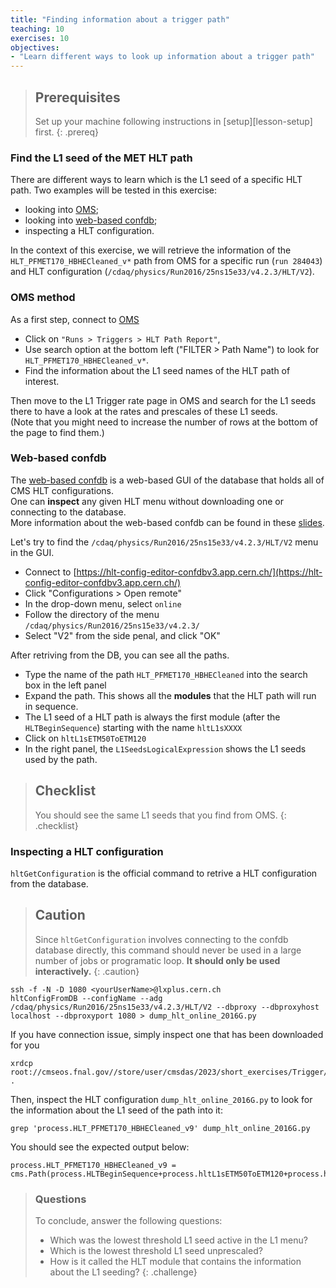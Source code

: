 ```yaml
---
title: "Finding information about a trigger path"
teaching: 10
exercises: 10
objectives:
- "Learn different ways to look up information about a trigger path"
---
```


> ## Prerequisites
> Set up your machine following instructions in [setup][lesson-setup] first.
{: .prereq}

### Find the L1 seed of the MET HLT path
There are different ways to learn which is the L1 seed of a specific HLT path. Two examples will be tested in this exercise:
 * looking into [OMS](https://cmsoms.cern.ch/);
 * looking into [web-based confdb](https://hlt-config-editor-confdbv3.app.cern.ch/);
 * inspecting a HLT configuration.

In the context of this exercise, we will retrieve the information of the `HLT_PFMET170_HBHECleaned_v*` path from OMS for a specific run (`run 284043`) and HLT configuration (`/cdaq/physics/Run2016/25ns15e33/v4.2.3/HLT/V2`).

### OMS method
As a first step, connect to [OMS](https://cmsoms.cern.ch/cms/runs/report?cms_run=284043&cms_run_sequence=GLOBAL-RUN) 
 * Click on `"Runs > Triggers > HLT Path Report"`, 
 * Use search option at the bottom left ("FILTER > Path Name") to look for `HLT_PFMET170_HBHECleaned_v*`.
 * Find the information about the L1 seed names of the HLT path of interest. 

Then move to the L1 Trigger rate page in OMS and search for the L1 seeds there to have a look at the rates and prescales of these L1 seeds.<br>
(Note that you might need to increase the number of rows at the bottom of the page to find them.) 
### Web-based confdb
The [web-based confdb](https://hlt-config-editor-confdbv3.app.cern.ch/) is a web-based GUI of the database that holds all of CMS HLT configurations.<br>
One can **inspect** any given HLT menu without downloading one or connecting to the database.<br>
More information about the web-based confdb can be found in these [slides](https://indico.cern.ch/event/1230321/contributions/5177149/attachments/2580137/4450016/webbased%20confdb.pdf).

Let's try to find the `/cdaq/physics/Run2016/25ns15e33/v4.2.3/HLT/V2` menu in the GUI.
 * Connect to [https://hlt-config-editor-confdbv3.app.cern.ch/](https://hlt-config-editor-confdbv3.app.cern.ch/)
 * Click "Configurations > Open remote"
 * In the drop-down menu, select `online`
 * Follow the directory of the menu `/cdaq/physics/Run2016/25ns15e33/v4.2.3/`
 * Select "V2" from the side penal, and click "OK"

After retriving from the DB, you can see all the paths. 
 * Type the name of the path `HLT_PFMET170_HBHECleaned` into the search box in the left panel
 * Expand the path. This shows all the **modules** that the HLT path will run in sequence.
 * The L1 seed of a HLT path is always the first module (after the `HLTBeginSequence`) starting with the name `hltL1sXXXX`
 * Click on `hltL1sETM50ToETM120`
 * In the right panel, the `L1SeedsLogicalExpression` shows the L1 seeds used by the path.

> ## Checklist
> You should see the same L1 seeds that you find from OMS.
{: .checklist}

### Inspecting a HLT configuration
`hltGetConfiguration` is the official command to retrive a HLT configuration from the database.<br>
> ## Caution
> Since `hltGetConfiguration` involves connecting to the confdb database directly, this command should never be used in a large number of jobs or programatic loop. **It should only be used interactively.**
{: .caution}
~~~
ssh -f -N -D 1080 <yourUserName>@lxplus.cern.ch 
hltConfigFromDB --configName --adg /cdaq/physics/Run2016/25ns15e33/v4.2.3/HLT/V2 --dbproxy --dbproxyhost localhost --dbproxyport 1080 > dump_hlt_online_2016G.py
~~~
If you have connection issue, simply inspect one that has been downloaded for you
~~~
xrdcp root://cmseos.fnal.gov//store/user/cmsdas/2023/short_exercises/Trigger/dump_hlt_online_2016G.py .
~~~
Then, inspect the HLT configuration `dump_hlt_online_2016G.py` to look for the information about the L1 seed of the path into it:
~~~
grep 'process.HLT_PFMET170_HBHECleaned_v9' dump_hlt_online_2016G.py
~~~
You should see the expected output below:
~~~
process.HLT_PFMET170_HBHECleaned_v9 = cms.Path(process.HLTBeginSequence+process.hltL1sETM50ToETM120+process.hltPrePFMET170HBHECleaned+process.HLTRecoMETSequence+process.hltMET90+process.HLTHBHENoiseCleanerSequence+process.hltMetClean+process.hltMETClean80+process.HLTAK4PFJetsSequence+process.hltPFMETProducer+process.hltPFMET170+process.HLTEndSequence)
~~~
> ### Questions
> To conclude, answer the following questions:
>  * Which was the lowest threshold L1 seed active in the L1 menu?
>  * Which is the lowest threshold L1 seed unprescaled?
>  * How is it called the HLT module that contains the information about the L1 seeding?
{: .challenge}

